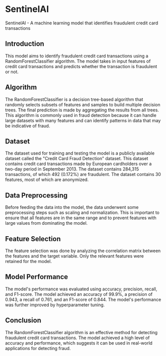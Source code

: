 # SentinelAI
SentinelAI - A machine learning model that identifies fraudulent credit card transactions
## **Introduction**

This model aims to identify fraudulent credit card transactions using a RandomForestClassifier algorithm. The model takes in input features of credit card transactions and predicts whether the transaction is fraudulent or not.

## **Algorithm**

The RandomForestClassifier is a decision tree-based algorithm that randomly selects subsets of features and samples to build multiple decision trees. The final prediction is made by aggregating the results from all trees. This algorithm is commonly used in fraud detection because it can handle large datasets with many features and can identify patterns in data that may be indicative of fraud.

## **Dataset**

The dataset used for training and testing the model is a publicly available dataset called the "Credit Card Fraud Detection" dataset. This dataset contains credit card transactions made by European cardholders over a two-day period in September 2013. The dataset contains 284,315 transactions, of which 492 (0.172%) are fraudulent. The dataset contains 30 features, most of which are anonymized.

## **Data Preprocessing**

Before feeding the data into the model, the data underwent some preprocessing steps such as scaling and normalization. This is important to ensure that all features are in the same range and to prevent features with large values from dominating the model.

## **Feature Selection**

The feature selection was done by analyzing the correlation matrix between the features and the target variable. Only the relevant features were retained for the model.

## **Model Performance**

The model's performance was evaluated using accuracy, precision, recall, and F1-score. The model achieved an accuracy of 99.9%, a precision of 0.943, a recall of 0.761, and an F1-score of 0.844. The model's performance was further improved by hyperparameter tuning.

## **Conclusion**

The RandomForestClassifier algorithm is an effective method for detecting fraudulent credit card transactions. The model achieved a high level of accuracy and performance, which suggests it can be used in real-world applications for detecting fraud.
